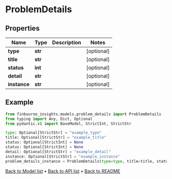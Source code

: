 # ProblemDetails

## Properties
Name | Type | Description | Notes
------------ | ------------- | ------------- | -------------
**type** | **str** |  | [optional] 
**title** | **str** |  | [optional] 
**status** | **int** |  | [optional] 
**detail** | **str** |  | [optional] 
**instance** | **str** |  | [optional] 
## Example

```python
from finbourne_insights.models.problem_details import ProblemDetails
from typing import Any, Dict, Optional
from pydantic.v1 import BaseModel, StrictInt, StrictStr

type: Optional[StrictStr] = "example_type"
title: Optional[StrictStr] = "example_title"
status: Optional[StrictInt] = None
status: Optional[StrictInt] = None
detail: Optional[StrictStr] = "example_detail"
instance: Optional[StrictStr] = "example_instance"
problem_details_instance = ProblemDetails(type=type, title=title, status=status, detail=detail, instance=instance)

```

[Back to Model list](../README.md#documentation-for-models) &#8226; [Back to API list](../README.md#documentation-for-api-endpoints) &#8226; [Back to README](../README.md)

